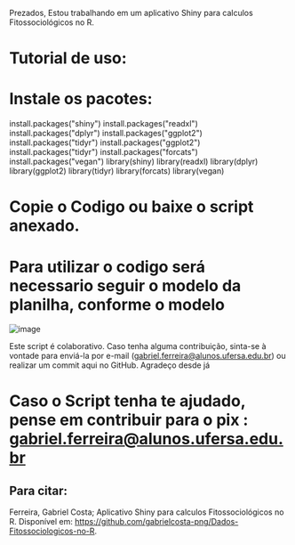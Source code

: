 Prezados, 
Estou trabalhando em um aplicativo Shiny para calculos Fitossociológicos no R.

# Tutorial de uso:

# Instale os pacotes:
install.packages("shiny")
install.packages("readxl")
install.packages("dplyr")
install.packages("ggplot2")
install.packages("tidyr")
install.packages("ggplot2")
install.packages("tidyr")
install.packages("forcats")
install.packages("vegan")
library(shiny)
library(readxl)
library(dplyr)
library(ggplot2)
library(tidyr)
library(forcats)
library(vegan)

# Copie o Codigo ou baixe o script anexado.

# Para utilizar o codigo será necessario seguir o modelo da planilha, conforme o modelo

![image](https://github.com/user-attachments/assets/dbbd8e67-677f-4247-9b6c-c0124aa4f4a2)



Este script é colaborativo. Caso tenha alguma contribuição, sinta-se à vontade para enviá-la por e-mail (gabriel.ferreira@alunos.ufersa.edu.br) ou realizar um commit aqui no GitHub. Agradeço desde já

# Caso o Script tenha te ajudado, pense em contribuir para o pix : gabriel.ferreira@alunos.ufersa.edu.br 

## Para citar:

Ferreira, Gabriel Costa; Aplicativo Shiny para calculos Fitossociológicos no R. Disponível em: https://github.com/gabrielcosta-png/Dados-Fitossociologicos-no-R.
